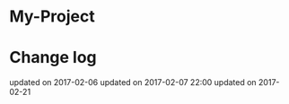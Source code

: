 My-Project
==========
# Change log
updated on 2017-02-06
updated on 2017-02-07 22:00
updated on 2017-02-21




